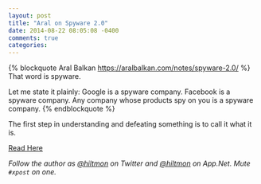 ```yaml
---
layout: post
title: "Aral on Spyware 2.0"
date: 2014-08-22 08:05:08 -0400
comments: true
categories: 
---
```


{% blockquote Aral Balkan https://aralbalkan.com/notes/spyware-2.0/ %}
That word is spyware.

Let me state it plainly: Google is a spyware company. Facebook is a spyware company. Any company whose products spy on you is a spyware company.
{% endblockquote %}

The first step in understanding and defeating something is to call it what it is.

[Read Here](https://aralbalkan.com/notes/spyware-2.0/)

*Follow the author as [@hiltmon](http://twitter.com/hiltmon) on Twitter and [@hiltmon](http://alpha.app.net/hiltmon) on App.Net. Mute `#xpost` on one.*